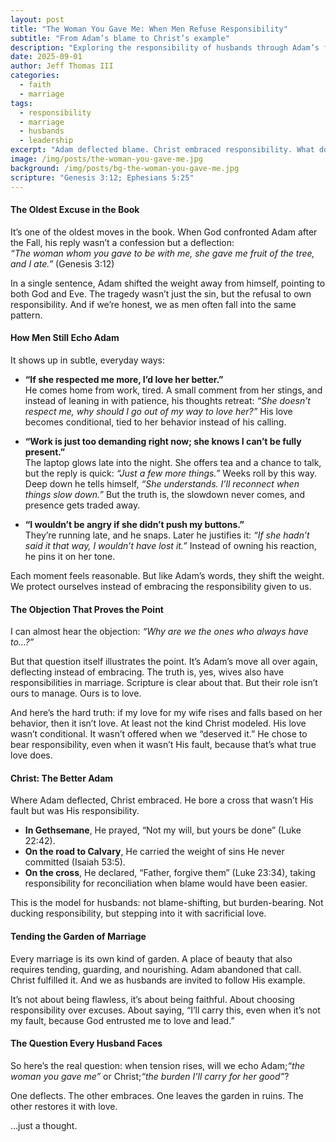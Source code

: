 ```yaml
---
layout: post
title: "The Woman You Gave Me: When Men Refuse Responsibility"
subtitle: "From Adam’s blame to Christ’s example"
description: "Exploring the responsibility of husbands through Adam’s failure in Eden and Christ’s example of sacrificial love."
date: 2025-09-01
author: Jeff Thomas III
categories:
  - faith
  - marriage
tags:
  - responsibility
  - marriage
  - husbands
  - leadership
excerpt: "Adam deflected blame. Christ embraced responsibility. What does that mean for husbands today?"
image: /img/posts/the-woman-you-gave-me.jpg
background: /img/posts/bg-the-woman-you-gave-me.jpg
scripture: "Genesis 3:12; Ephesians 5:25"
---
```


#### The Oldest Excuse in the Book
It’s one of the oldest moves in the book. When God confronted Adam after the Fall, his reply wasn’t a confession but a deflection:  
*“The woman whom you gave to be with me, she gave me fruit of the tree, and I ate.”* (Genesis 3:12)  

In a single sentence, Adam shifted the weight away from himself, pointing to both God and Eve. The tragedy wasn’t just the sin, but the refusal to own responsibility. And if we’re honest, we as men often fall into the same pattern.


#### How Men Still Echo Adam
It shows up in subtle, everyday ways:  
- **“If she respected me more, I’d love her better.”**  
  He comes home from work, tired. A small comment from her stings, and instead of leaning in with patience, his thoughts retreat: *“She doesn’t respect me, why should I go out of my way to love her?”* His love becomes conditional, tied to her behavior instead of his calling.  

- **“Work is just too demanding right now; she knows I can’t be fully present.”**  
  The laptop glows late into the night. She offers tea and a chance to talk, but the reply is quick: *“Just a few more things.”* Weeks roll by this way. Deep down he tells himself, *“She understands. I’ll reconnect when things slow down.”* But the truth is, the slowdown never comes, and presence gets traded away.  

- **“I wouldn’t be angry if she didn’t push my buttons.”**  
  They’re running late, and he snaps. Later he justifies it: *“If she hadn’t said it that way, I wouldn’t have lost it.”* Instead of owning his reaction, he pins it on her tone.  

Each moment feels reasonable. But like Adam’s words, they shift the weight. We protect ourselves instead of embracing the responsibility given to us.


#### The Objection That Proves the Point  
I can almost hear the objection: *“Why are we the ones who always have to…?”*  

But that question itself illustrates the point. It’s Adam’s move all over again, deflecting instead of embracing. The truth is, yes, wives also have responsibilities in marriage. Scripture is clear about that. But their role isn’t ours to manage. Ours is to love.  

And here’s the hard truth: if my love for my wife rises and falls based on her behavior, then it isn’t love. At least not the kind Christ modeled. His love wasn’t conditional. It wasn’t offered when we “deserved it.” He chose to bear responsibility, even when it wasn’t His fault, because that’s what true love does.  


#### Christ: The Better Adam
Where Adam deflected, Christ embraced. He bore a cross that wasn’t His fault but was His responsibility.  
- **In Gethsemane**, He prayed, “Not my will, but yours be done” (Luke 22:42).  
- **On the road to Calvary**, He carried the weight of sins He never committed (Isaiah 53:5).  
- **On the cross**, He declared, “Father, forgive them” (Luke 23:34), taking responsibility for reconciliation when blame would have been easier.  

This is the model for husbands: not blame-shifting, but burden-bearing. Not ducking responsibility, but stepping into it with sacrificial love.  


#### Tending the Garden of Marriage
Every marriage is its own kind of garden. A place of beauty that also requires tending, guarding, and nourishing. Adam abandoned that call. Christ fulfilled it. And we as husbands are invited to follow His example.  

It’s not about being flawless, it’s about being faithful. About choosing responsibility over excuses. About saying, “I’ll carry this, even when it’s not my fault, because God entrusted me to love and lead.”  


#### The Question Every Husband Faces
So here’s the real question: when tension rises, will we echo Adam;*“the woman you gave me”* or Christ;*“the burden I’ll carry for her good”*?  

One deflects. The other embraces. One leaves the garden in ruins. The other restores it with love.  

…just a thought.

<!--stackedit_data:
eyJoaXN0b3J5IjpbNDUyMzI4NTgzXX0=
-->
